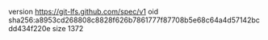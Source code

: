 version https://git-lfs.github.com/spec/v1
oid sha256:a8953cd268808c8828f626b7861777f87708b5e68c64a4d57142bcdd434f220e
size 1372
